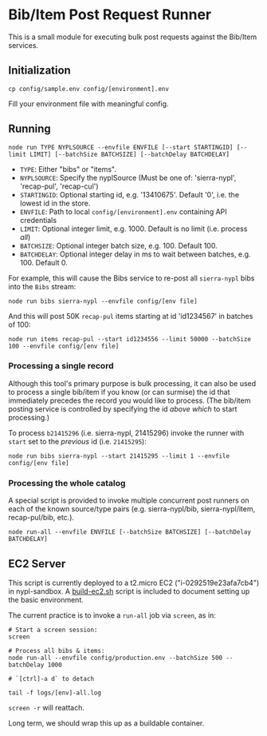 # Bib/Item Post Request Runner

This is a small module for executing bulk post requests against the Bib/Item services.

## Initialization

```
cp config/sample.env config/[environment].env
```

Fill your environment file with meaningful config.

## Running

```
node run TYPE NYPLSOURCE --envfile ENVFILE [--start STARTINGID] [--limit LIMIT] [--batchSize BATCHSIZE] [--batchDelay BATCHDELAY]
```

 * `TYPE`: Either "bibs" or "items".
 * `NYPLSOURCE`: Specify the nyplSource (Must be one of: 'sierra-nypl', 'recap-pul', 'recap-cul')
 * `STARTINGID`: Optional starting id, e.g. '13410675'. Default '0', i.e. the lowest id in the store.
 * `ENVFILE`: Path to local `config/[environment].env` containing API credentials
 * `LIMIT`: Optional integer limit, e.g. 1000. Default is no limit (i.e. process *all*)
 * `BATCHSIZE`: Optional integer batch size, e.g. 100. Default 100.
 * `BATCHDELAY`: Optional integer delay in ms to wait between batches, e.g. 100. Default 0.

For example, this will cause the Bibs service to re-post all `sierra-nypl` bibs into the `Bibs` stream:

```
node run bibs sierra-nypl --envfile config/[env file]
```

And this will post 50K `recap-pul` items starting at id 'id1234567' in batches of 100:

```
node run items recap-pul --start id1234556 --limit 50000 --batchSize 100 --envfile config/[env file]
```

### Processing a single record

Although this tool's primary purpose is bulk processing, it can also be used to process a single bib/item if you know (or can surmise) the id that immediately precedes the record you would like to process. (The bib/item posting service is controlled by specifying the id *above which* to start processing.)

To process `b21415296` (i.e. sierra-nypl, 21415296) invoke the runner with `start` set to the *previous* id (i.e. `21415295`):

```
node run bibs sierra-nypl --start 21415295 --limit 1 --envfile config/[env file]
```

### Processing the whole catalog

A special script is provided to invoke multiple concurrent post runners on each of the known source/type pairs (e.g. sierra-nypl/bib, sierra-nypl/item, recap-pul/bib, etc.).

```
node run-all --envfile ENVFILE [--batchSize BATCHSIZE] [--batchDelay BATCHDELAY]
```

## EC2 Server

This script is currently deployed to a t2.micro EC2 ("i-0292519e23afa7cb4") in nypl-sandbox. A [build-ec2.sh](build-ec2.sh) script is included to document setting up the basic environment.

The current practice is to invoke a `run-all` job via `screen`, as in:

```
# Start a screen session:
screen

# Process all bibs & items:
node run-all --envfile config/production.env --batchSize 500 --batchDelay 1000

# `[ctrl]-a d` to detach

tail -f logs/[env]-all.log
```

`screen -r` will reattach.

Long term, we should wrap this up as a buildable container.
